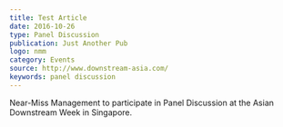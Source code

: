 ```yaml
---
title: Test Article
date: 2016-10-26
type: Panel Discussion
publication: Just Another Pub
logo: nmm
category: Events
source: http://www.downstream-asia.com/
keywords: panel discussion 
---
```


Near-Miss Management to participate in Panel Discussion at the Asian Downstream Week in Singapore.
